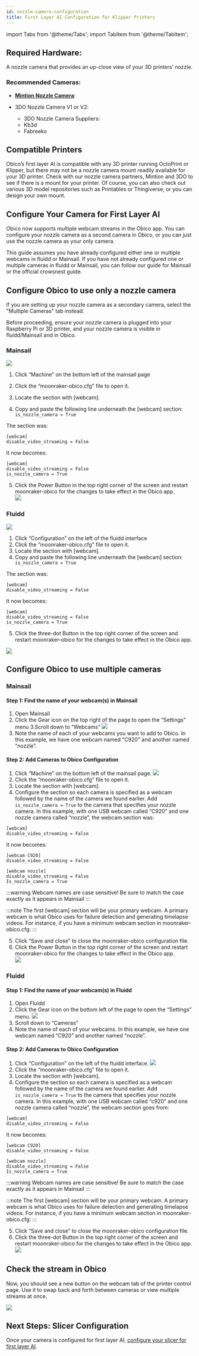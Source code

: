 ```yaml
---
id: nozzle-camera-configuration
title: First Layer AI Configuration for Klipper Printers
---
```


import Tabs from '@theme/Tabs';
import TabItem from '@theme/TabItem';

## Required Hardware:
A nozzle camera that provides an up-close view of your 3D printers’ nozzle. 

### Recommended Cameras: 

- **[Mintion Nozzle Camera](https://www.mintion.net/products/mintion-nozzle-camera)**: 

- 3DO Nozzle Camera V1 or V2: 

   - 3DO Nozzle Camera Suppliers:
   - Kb3d
   - Fabreeko

## Compatible Printers

Obico’s first layer AI is compatible with any 3D printer running OctoPrint or Klipper, but there may not be a nozzle camera mount readily available for your 3D printer. Check with our nozzle camera partners, Mintion and 3DO to see if there is a mount for your printer. Of course, you can also check out various 3D model repositories such as Printables or Thingiverse, or you can design your own mount. 

## Configure Your Camera for First Layer AI

Obico now supports multiple webcam streams in the Obico app. You can configure your nozzle camera as a second camera in Obico, or you can just use the nozzle camera as your only camera. 

This guide assumes you have already configured either one or multiple webcams in fluidd or Mainsail. If you have not already configured one or multiple cameras in fluidd or Mainsail, you can follow our guide for Mainsail or the official crowsnest guide. 


<Tabs>
<TabItem value="nozzzle-camera-only" label="Configura Only A Nozzle Camera" default>

## Configure Obico to use only a nozzle camera

If you are setting up your nozzle camera as a secondary camera, select the "Multiple Cameras" tab instead.

Before proceeding, ensure your nozzle camera is plugged into your Raspberry Pi or 3D printer, and your nozzle camera is visible in fluidd/Mainsail and in Obico. 

<Tabs>
<TabItem value="mainsail" label="Mainsail" default>

### Mainsail
![](/img/user-guides/nozzle-cam-ai-config/mainsail-machine-tab.png)

1. Click “Machine” on the bottom left of the mainsail page
2. Click the “moonraker-obico.cfg” file to open it. 
3. Locate the section with [webcam].

4. Copy and paste the following line underneath the [webcam] section: 
``` is_nozzle_camera = True```

The section was: 

```
[webcam]
disable_video_streaming = False
```
It now becomes: 

```
[webcam]
disable_video_streaming = False
is_nozzle_camera = True
```

5. Click the Power Button in the top right corner of the screen and restart moonraker-obico for the changes to take effect in the Obico app.  
![](/img/user-guides/nozzle-cam-ai-config/mainsail-restart-moonraker-obico.gif)

</TabItem>
<TabItem value="fluidd" label="fluidd">


### Fluidd

![](/img/user-guides/nozzle-cam-ai-config/fluidd-configuration-tab.png)

1. Click “Configuration” on the left of the fluidd interface
2. Click the “moonraker-obico.cfg” file to open it. 
3. Locate the section with [webcam].
4. Copy and paste the following line underneath the [webcam] section: ``` is_nozzle_camera = True```

The section was: 

```
[webcam]
disable_video_streaming = False
```
It now becomes: 

```
[webcam]
disable_video_streaming = False
is_nozzle_camera = True
```
5. Click the three-dot Button in the top right corner of the screen and restart moonraker-obico for the changes to take effect in the Obico app.  

![](/img/user-guides/nozzle-cam-ai-config/fluidd-restart-moonraker-obico.gif)


</TabItem>
</Tabs>

</TabItem>
<TabItem value="multiple-cameras" label="Configure Multiple Cameras">

## Configure Obico to use multiple cameras 
<Tabs>
<TabItem value="mainsail" label="Mainsail">

### Mainsail

#### Step 1: Find the name of your webcam(s) in Mainsail

1. Open Mainsail 
2. Click the Gear icon on the top right of the page to open the “Settings” menu
3.Scroll down to “Webcams” 
![](/img/user-guides/nozzle-cam-ai-config/mainsail-webcam-settings.png)
4. Note the name of each of your webcams you want to add to Obico. In this example, we have one webcam named “C920” and another named “nozzle”. 

#### Step 2: Add Cameras to Obico Configuration

1. Click “Machine” on the bottom left of the mainsail page.
![](/img/user-guides/nozzle-cam-ai-config/mainsail-machine-tab.png)
2. Click the “moonraker-obico.cfg” file to open it. 
3. Locate the section with [webcam].
4. Configure the section so each camera is specified as a webcam followed by the name of the camera we found earlier. Add ```is_nozzle_camera = True``` to the camera that specifies your nozzle camera.  In this example, with one USB webcam called “C920” and one nozzle camera called “nozzle”, the webcam section was:

``` 
[webcam]
disable_video_streaming = False
``` 
It now becomes:

```
[webcam C920]
disable_video_streaming = False

[webcam nozzle]
disable_video_streaming = False
Is_nozzle_camera = True
``` 
:::warning
Webcam names are case sensitive! Be sure to match the case exactly as it appears in Mainsail
:::

:::note
The first [webcam] section will be your primary webcam. A primary webcam is what Obico uses for failure detection and generating timelapse videos.
For instance, if you have a minimum webcam section in moonraker-obico.cfg:
:::

5. Click “Save and close” to close the moonraker-obico configuration file. 
6. Click the Power Button in the top right corner of the screen and restart moonraker-obico for the changes to take effect in the Obico app.  
![](/img/user-guides/nozzle-cam-ai-config/mainsail-restart-moonraker-obico.gif)


</TabItem>
<TabItem value="fluidd" label="fluidd">

### Fluidd

#### Step 1: Find the name of your webcam(s) in Fluidd

1. Open Fluidd 
2. Click the Gear icon on the bottom left of the page to open the “Settings” menu.
![](/img/user-guides/nozzle-cam-ai-config/fluidd-webcam-settings.png)
3. Scroll down to “Cameras” 
4. Note the name of each of your webcams. In this example, we have one webcam named “C920” and another named “nozzle”. 

#### Step 2: Add Cameras to Obico Configuration

1. Click “Configuration” on the left of the fluidd interface.
![](/img/user-guides/nozzle-cam-ai-config/fluidd-configuration-tab.png)
2. Click the “moonraker-obico.cfg” file to open it. 
3. Locate the section with [webcam].
4. Configure the section so each camera is specified as a webcam followed by the name of the camera we found earlier. Add ```is_nozzle_camera = True``` to the camera that specifies your nozzle camera.  In this example, with one USB webcam called “c920” and one nozzle camera called “nozzle”, the webcam section goes from:

``` 
[webcam]
disable_video_streaming = False
``` 
It now becomes:

```
[webcam C920]
disable_video_streaming = False

[webcam nozzle]
disable_video_streaming = False
Is_nozzle_camera = True
``` 
:::warning
Webcam names are case sensitive! Be sure to match the case exactly as it appears in Mainsail
:::

:::note
The first [webcam] section will be your primary webcam. A primary webcam is what Obico uses for failure detection and generating timelapse videos.
For instance, if you have a minimum webcam section in moonraker-obico.cfg:
:::

5. Click “Save and close” to close the moonraker-obico configuration file. 
6. Click the three-dot Button in the top right corner of the screen and restart moonraker-obico for the changes to take effect in the Obico app.  
![](/img/user-guides/nozzle-cam-ai-config/fluidd-restart-moonraker-obico.gif)



</TabItem>
</Tabs>

## Check the stream in Obico
Now, you should see a new button on the webcam tab of the printer control page. Use it to swap back and forth between cameras or view multiple streams at once. 

![](/img/user-guides/nozzle-cam-ai-config/obico_multi-cam-interface-web.gif)

</TabItem>
</Tabs>


## Next Steps: Slicer Configuration

Once your camera is configured for first layer AI, [configure your slicer for first layer AI](http://localhost:3000/docs/user-guides/first_layer_ai/slicer-configuration-for-first-layer-ai-klipper-only/).

